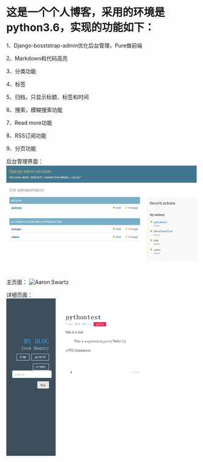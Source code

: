 # 这是一个个人博客，采用的环境是python3.6，实现的功能如下：

1、Django-bosststrap-admin优化后台管理，Pure做前端

2、Markdown和代码高亮

3、分类功能

4、标签

5、归档，只显示标题、标签和时间

6、搜索，模糊搜索功能

7、Read more功能

8、RSS订阅功能

9、分页功能

后台管理界面：
![Aaron Swartz](/pic/admin.png)

主页面：
![Aaron Swartz](/pic/basic.png)

详细页面：
![Aaron Swartz](/pic/detail.png)
